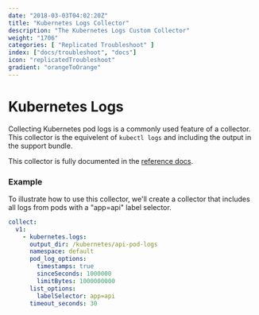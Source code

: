 ```yaml
---
date: "2018-03-03T04:02:20Z"
title: "Kubernetes Logs Collector"
description: "The Kubernetes Logs Custom Collector"
weight: "1706"
categories: [ "Replicated Troubleshoot" ]
index: ["docs/troubleshoot", "docs"]
icon: "replicatedTroubleshoot"
gradient: "orangeToOrange"
---
```


# Kubernetes Logs

Collecting Kubernetes pod logs is a commonly used feature of a collector. This collector is the equivelent of `kubectl logs` and including the output in the support bundle.

This collector is fully documented in the [reference docs](/api/support-bundle-yaml-specs/kubernetes-logs/).

### Example

To illustrate how to use this collector, we'll create a collector that includes all logs from pods with a "app=api" label selector.

```yaml
collect:
  v1:
    - kubernetes.logs:
      output_dir: /kubernetes/api-pod-logs
      namespace: default
      pod_log_options:
        timestamps: true
        sinceSeconds: 1000000
        limitBytes: 1000000000
      list_options:
        labelSelector: app=api
      timeout_seconds: 30
```

